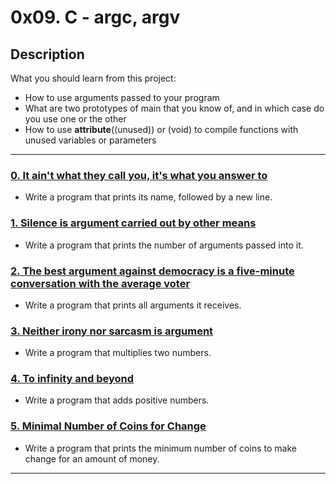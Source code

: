 # 0x09. C - argc, argv

## Description
What you should learn from this project:

* How to use arguments passed to your program
* What are two prototypes of main that you know of, and in which case do you use one or the other
* How to use __attribute__((unused)) or (void) to compile functions with unused variables or parameters

---

### [0. It ain't what they call you, it's what you answer to](./0-whatsmyname.c)
* Write a program that prints its name, followed by a new line.

### [1. Silence is argument carried out by other means](./1-args.c)
* Write a program that prints the number of arguments passed into it.

### [2. The best argument against democracy is a five-minute conversation with the average voter](./2-args.c)
* Write a program that prints all arguments it receives.

### [3. Neither irony nor sarcasm is argument](./3-mul.c)
* Write a program that multiplies two numbers.

### [4. To infinity and beyond](./4-add.c)
* Write a program that adds positive numbers.

### [5. Minimal Number of Coins for Change](./100-change.c)
* Write a program that prints the minimum number of coins to make change for an amount of money.

---


